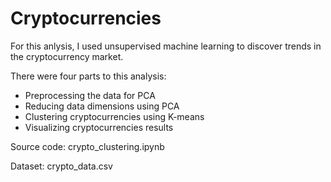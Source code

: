 # Cryptocurrencies

For this anlysis, I used unsupervised machine learning to discover trends in the cryptocurrency market.

There were four parts to this analysis:
* Preprocessing the data for PCA
* Reducing data dimensions using PCA
* Clustering cryptocurrencies using K-means
* Visualizing cryptocurrencies results

Source code: crypto_clustering.ipynb

Dataset: crypto_data.csv
